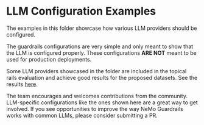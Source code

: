 # LLM Configuration Examples

The examples in this folder showcase how various LLM providers should be configured.

The guardrails configurations are very simple and only meant to show that the LLM is configured properly. These configurations **ARE NOT** meant to be used for production deployments.

Some LLM providers showcased in the folder are included in the topical rails evaluation and achieve good results for the proposed datasets. See the results [here](../../../nemoguardrails/evaluate/README.md).

The team encourages and welcomes contributions from the community. LLM-specific configurations like the ones shown here are a great way to get involved. If you see opportunities to improve the way NeMo Guardrails works with common LLMs, please consider submitting a PR.
